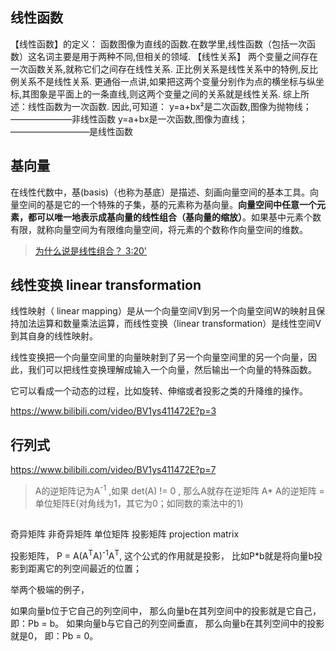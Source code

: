  
## 线性函数
【线性函数】的定义：
函数图像为直线的函数.在数学里,线性函数（包括一次函数）这名词主要是用于两种不同,但相关的领域.
【线性关系】
两个变量之间存在一次函数关系,就称它们之间存在线性关系.
正比例关系是线性关系中的特例,反比例关系不是线性关系.
更通俗一点讲,如果把这两个变量分别作为点的横坐标与纵坐标,其图象是平面上的一条直线,则这两个变量之间的关系就是线性关系.
综上所述：线性函数为一次函数.
因此,可知道：
y=a+bx²是二次函数,图像为抛物线； ———————非线性函数
y=a+bx是一次函数,图像为直线；—————————是线性函数

## 基向量

在线性代数中，基(basis)（也称为基底）是描述、刻画向量空间的基本工具。向量空间的基是它的一个特殊的子集，基的元素称为基向量。**向量空间中任意一个元素，都可以唯一地表示成基向量的线性组合（基向量的缩放）**。如果基中元素个数有限，就称向量空间为有限维向量空间，将元素的个数称作向量空间的维数。

> [为什么说是线性组合？ 3:20'](https://www.bilibili.com/video/BV1ys411472E?p=3)

## 线性变换 linear transformation
线性映射（ linear mapping）是从一个向量空间V到另一个向量空间W的映射且保持加法运算和数量乘法运算，而线性变换（linear transformation）是线性空间V到其自身的线性映射。

线性变换把一个向量空间里的向量映射到了另一个向量空间里的另一个向量，因此，我们可以把线性变换理解成输入一个向量，然后输出一个向量的特殊函数。

它可以看成一个动态的过程，比如旋转、伸缩或者投影之类的升降维的操作。

https://www.bilibili.com/video/BV1ys411472E?p=3

## 行列式
https://www.bilibili.com/video/BV1ys411472E?p=7

> A的逆矩阵记为A<sup>-1</sup> ,如果 det(A) != 0 , 那么A就存在逆矩阵
> A* A的逆矩阵 = 单位矩阵E(对角线为1，其它为0；如同数的乘法中的1)

## 
奇异矩阵
非奇异矩阵
单位矩阵
投影矩阵 projection matrix

投影矩阵， P = A(A<sup>T</sup>A)<sup>-1</sup>A<sup>T</sup>, 这个公式的作用就是投影， 比如P*b就是将向量b投影到距离它的列空间最近的位置；

举两个极端的例子，

如果向量b位于它自己的列空间中， 那么向量b在其列空间中的投影就是它自己， 即：Pb = b。
如果向量b与它自己的列空间垂直， 那么向量b在其列空间中的投影就是0， 即：Pb = 0。